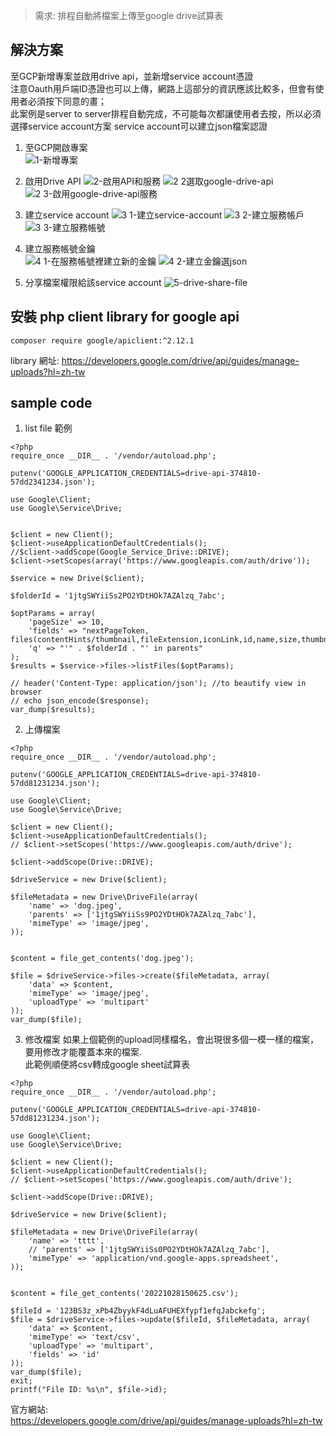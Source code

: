 > 需求:
  排程自動將檔案上傳至google drive試算表
  
## 解決方案
至GCP新增專案並啟用drive api，並新增service account憑證  
注意Oauth用戶端ID憑證也可以上傳，網路上這部分的資訊應該比較多，但會有使用者必須按下同意的畫；  
此案例是server to server排程自動完成，不可能每次都讓使用者去按，所以必須選擇service account方案
service account可以建立json檔案認證

1. 至GCP開啟專案  
![1-新增專案](https://user-images.githubusercontent.com/24542187/216818649-5c5939bb-adb9-4eab-b41d-1502c465b8f2.png)

2. 啟用Drive API 
![2-啟用API和服務](https://user-images.githubusercontent.com/24542187/216818699-3c767680-c1ae-4186-9e28-7c7699d51744.png)
![2 2選取google-drive-api](https://user-images.githubusercontent.com/24542187/216818866-3d042d22-353c-4502-aebf-e3392d0cd5de.png)
![2 3-啟用google-drive-api服務](https://user-images.githubusercontent.com/24542187/216818949-7bcb4c5a-b5cd-4eff-97ab-4d7081184fb2.png)

3. 建立service account
![3 1-建立service-account](https://user-images.githubusercontent.com/24542187/216819018-234a16e6-b847-441b-a222-07f95998869f.png)
![3 2-建立服務帳戶](https://user-images.githubusercontent.com/24542187/216819029-33c30135-d273-419d-a494-3ed172907ea2.png)
![3 3-建立服務帳號](https://user-images.githubusercontent.com/24542187/216819033-82799b92-dae2-42e2-aab0-5d21c00f3ffe.png)

4. 建立服務帳號金鑰  
![4 1-在服務帳號裡建立新的金鑰](https://user-images.githubusercontent.com/24542187/216819622-62a5f9b1-cdb2-495d-ae41-1f01a514782d.png)
![4 2-建立金鑰選json](https://user-images.githubusercontent.com/24542187/216819623-d8e3f5f2-6b70-4228-a0a2-7069e2b1657e.png)

5. 分享檔案權限給該service account
![5-drive-share-file](https://user-images.githubusercontent.com/24542187/216819982-461f2f5a-6307-4453-ad14-1f15861ce77b.png)

## 安裝 php client library for google api
```
composer require google/apiclient:^2.12.1
```

library 網址: https://developers.google.com/drive/api/guides/manage-uploads?hl=zh-tw

## sample code
1. list file 範例
```
<?php
require_once __DIR__ . '/vendor/autoload.php';

putenv('GOOGLE_APPLICATION_CREDENTIALS=drive-api-374810-57dd2341234.json');

use Google\Client;
use Google\Service\Drive;


$client = new Client();
$client->useApplicationDefaultCredentials();
//$client->addScope(Google_Service_Drive::DRIVE);
$client->setScopes(array('https://www.googleapis.com/auth/drive'));

$service = new Drive($client);

$folderId = '1jtgSWYiiSs2PO2YDtHOk7AZAlzq_7abc';

$optParams = array(
    'pageSize' => 10,
    'fields' => "nextPageToken, files(contentHints/thumbnail,fileExtension,iconLink,id,name,size,thumbnailLink,webContentLink,webViewLink,mimeType,parents)",
    'q' => "'" . $folderId . "' in parents"
);
$results = $service->files->listFiles($optParams);

// header('Content-Type: application/json'); //to beautify view in browser
// echo json_encode($response);
var_dump($results);
```

2. 上傳檔案
```
<?php
require_once __DIR__ . '/vendor/autoload.php';

putenv('GOOGLE_APPLICATION_CREDENTIALS=drive-api-374810-57dd81231234.json');

use Google\Client;
use Google\Service\Drive;

$client = new Client();
$client->useApplicationDefaultCredentials();
// $client->setScopes('https://www.googleapis.com/auth/drive');

$client->addScope(Drive::DRIVE);

$driveService = new Drive($client);

$fileMetadata = new Drive\DriveFile(array(
    'name' => 'dog.jpeg',
    'parents' => ['1jtgSWYiiSs9PO2YDtHOk7AZAlzq_7abc'],
    'mimeType' => 'image/jpeg',
));


$content = file_get_contents('dog.jpeg');

$file = $driveService->files->create($fileMetadata, array(
    'data' => $content,
    'mimeType' => 'image/jpeg',
    'uploadType' => 'multipart'
));
var_dump($file);
```

3. 修改檔案
如果上個範例的upload同樣檔名，會出現很多個一模一樣的檔案，要用修改才能覆蓋本來的檔案.  
此範例順便將csv轉成google sheet試算表
```
<?php
require_once __DIR__ . '/vendor/autoload.php';

putenv('GOOGLE_APPLICATION_CREDENTIALS=drive-api-374810-57dd81231234.json');

use Google\Client;
use Google\Service\Drive;

$client = new Client();
$client->useApplicationDefaultCredentials();
// $client->setScopes('https://www.googleapis.com/auth/drive');

$client->addScope(Drive::DRIVE);

$driveService = new Drive($client);

$fileMetadata = new Drive\DriveFile(array(
    'name' => 'tttt',
    // 'parents' => ['1jtgSWYiiSs0PO2YDtHOk7AZAlzq_7abc'],
    'mimeType' => 'application/vnd.google-apps.spreadsheet',
));


$content = file_get_contents('20221028150625.csv');

$fileId = '123BS3z_xPb4ZbyykF4dLuAFUHEXfypf1efqJabckefg';
$file = $driveService->files->update($fileId, $fileMetadata, array(
    'data' => $content,
    'mimeType' => 'text/csv',
    'uploadType' => 'multipart',
    'fields' => 'id'
));
var_dump($file);
exit;
printf("File ID: %s\n", $file->id);
```

官方網站:  
https://developers.google.com/drive/api/guides/manage-uploads?hl=zh-tw  
